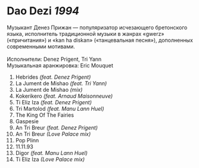 # Dao Dezi *1994*

Музыкант Денез Прижан — популяризатор исчезающего бретонского языка, исполнитель традиционной музыки в жанрах «gwerz» («причитания») и «kan ha diskan» («танцевальная песня»), дополненных современными мотивами.  
   
Исполнители: Denez Prigent, Tri Yann  
Музыкальная аранжировка: Eric Mouquet

1. Hebrides *(feat. Denez Prigent)*
2. La Jument de Mishao *(feat. Tri Yann)*
3. La Jument de Mishao *(mix)*
4. Kokerikero *(feat. Arnaud Maisonneuve)*
5. Ti Eliz Iza *(feat. Denez Prigent)*
6. Tri Martolod *(feat. Manu Lann Huel)*
7. The King Of The Fairies
8. Gaspesie
9. An Tri Breur *(feat. Denez Prigent)*
10. An Tri Breur *(Love Palace mix)*
11. Pop Plinn
12. 11.11.93
13. Digor *(feat. Manu Lann Huel)*
14. Ti Eliz Iza *(Love Palace mix)*
